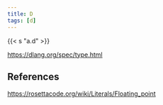 ```yaml
---
title: D
tags: [d]
---
```


{{< s "a.d" >}}

<https://dlang.org/spec/type.html>

## References

<https://rosettacode.org/wiki/Literals/Floating_point>
